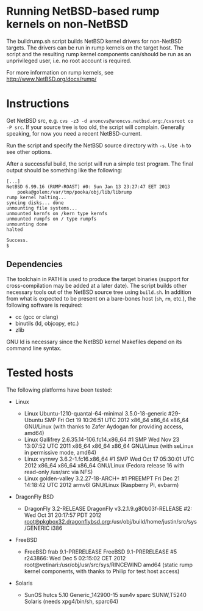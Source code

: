 Running NetBSD-based rump kernels on non-NetBSD
================================================

The buildrump.sh script builds NetBSD kernel drivers for non-NetBSD
targets.  The drivers can be run in rump kernels on the target host.
The script and the resulting rump kernel components can/should be run
as an unprivileged user, i.e. no root account is required.

For more information on rump kernels, see http://www.NetBSD.org/docs/rump/


Instructions
============

Get NetBSD src, e.g. `cvs -z3 -d anoncvs@anoncvs.netbsd.org:/cvsroot co
-P src`.  If your source tree is too old, the script will complain.
Generally speaking, for now you need a recent NetBSD-current.

Run the script and specify the NetBSD source directory with `-s`.  Use `-h`
to see other options.

After a successful build, the script will run a simple test program.
The final output should be something like the following:

	[...]
	NetBSD 6.99.16 (RUMP-ROAST) #0: Sun Jan 13 23:27:47 EET 2013
		pooka@golem:/var/tmp/pooka/obj/lib/librump
	rump kernel halting...
	syncing disks... done
	unmounting file systems...
	unmounted kernfs on /kern type kernfs
	unmounted rumpfs on / type rumpfs
	unmounting done
	halted
	
	Success.
	$ 


Dependencies
------------

The toolchain in PATH is used to produce the target binaries (support
for cross-compilation may be added at a later date).  The script builds
other necessary tools out of the NetBSD source tree using `build.sh`.
In addition from what is expected to be present on a bare-bones host
(`sh`, `rm`, etc.), the following software is required:

- cc (gcc or clang)
- binutils (ld, objcopy, etc.)
- zlib

GNU ld is necessary since the NetBSD kernel Makefiles depend on
its command line syntax.


Tested hosts
============

The following platforms have been tested:

- Linux
    - Linux Ubuntu-1210-quantal-64-minimal 3.5.0-18-generic #29-Ubuntu SMP Fri Oct 19 10:26:51 UTC 2012 x86_64 x86_64 x86_64 GNU/Linux (with thanks to Zafer Aydogan for providing access, amd64)
    - Linux Gallifrey 2.6.35.14-106.fc14.x86_64 #1 SMP Wed Nov 23 13:07:52 UTC 2011 x86_64 x86_64 x86_64 GNU/Linux (with seLinux in permissive mode, amd64)
    - Linux vyrnwy 3.6.2-1.fc16.x86_64 #1 SMP Wed Oct 17 05:30:01 UTC 2012 x86_64 x86_64 x86_64 GNU/Linux (Fedora release 16 with read-only /usr/src via NFS)
    - Linux golden-valley 3.2.27-18-ARCH+ #1 PREEMPT Fri Dec 21 14:18:42 UTC 2012 armv6l GNU/Linux (Raspberry Pi, evbarm)

- DragonFly BSD
    - DragonFly  3.2-RELEASE DragonFly v3.2.1.9.g80b03f-RELEASE #2: Wed Oct 31 20:17:57 PDT 2012     root@pkgbox32.dragonflybsd.org:/usr/obj/build/home/justin/src/sys/GENERIC  i386

- FreeBSD
    - FreeBSD frab 9.1-PRERELEASE FreeBSD 9.1-PRERELEASE #5 r243866: Wed Dec  5 02:15:02 CET 2012     root@vetinari:/usr/obj/usr/src/sys/RINCEWIND  amd64 (static rump kernel components, with thanks to Philip for test host access)

- Solaris
    - SunOS hutcs 5.10 Generic_142900-15 sun4v sparc SUNW,T5240 Solaris (needs xpg4/bin/sh, sparc64)
